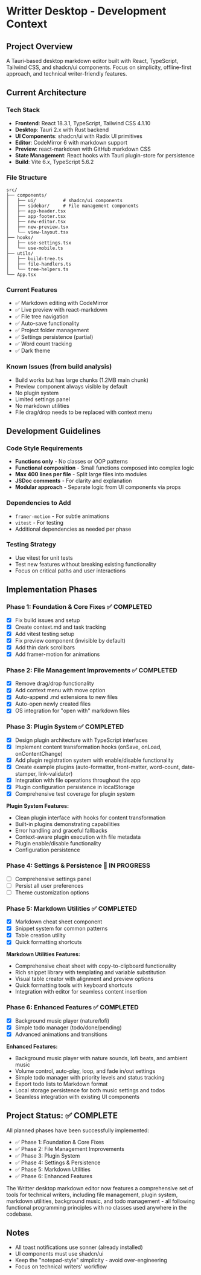 # Writter Desktop - Development Context

## Project Overview
A Tauri-based desktop markdown editor built with React, TypeScript, Tailwind CSS, and shadcn/ui components. Focus on simplicity, offline-first approach, and technical writer-friendly features.

## Current Architecture

### Tech Stack
- **Frontend**: React 18.3.1, TypeScript, Tailwind CSS 4.1.10
- **Desktop**: Tauri 2.x with Rust backend
- **UI Components**: shadcn/ui with Radix UI primitives
- **Editor**: CodeMirror 6 with markdown support
- **Preview**: react-markdown with GitHub markdown CSS
- **State Management**: React hooks with Tauri plugin-store for persistence
- **Build**: Vite 6.x, TypeScript 5.6.2

### File Structure
```
src/
├── components/
│   ├── ui/          # shadcn/ui components
│   ├── sidebar/     # File management components
│   ├── app-header.tsx
│   ├── app-footer.tsx
│   ├── new-editor.tsx
│   ├── new-preview.tsx
│   └── view-layout.tsx
├── hooks/
│   ├── use-settings.tsx
│   └── use-mobile.ts
├── utils/
│   ├── build-tree.ts
│   ├── file-handlers.ts
│   └── tree-helpers.ts
└── App.tsx
```

### Current Features
- ✅ Markdown editing with CodeMirror
- ✅ Live preview with react-markdown
- ✅ File tree navigation
- ✅ Auto-save functionality
- ✅ Project folder management
- ✅ Settings persistence (partial)
- ✅ Word count tracking
- ✅ Dark theme

### Known Issues (from build analysis)
- Build works but has large chunks (1.2MB main chunk)
- Preview component always visible by default
- No plugin system
- Limited settings panel
- No markdown utilities
- File drag/drop needs to be replaced with context menu

## Development Guidelines

### Code Style Requirements
- **Functions only** - No classes or OOP patterns
- **Functional composition** - Small functions composed into complex logic
- **Max 400 lines per file** - Split large files into modules
- **JSDoc comments** - For clarity and explanation
- **Modular approach** - Separate logic from UI components via props

### Dependencies to Add
- `framer-motion` - For subtle animations
- `vitest` - For testing
- Additional dependencies as needed per phase

### Testing Strategy
- Use vitest for unit tests
- Test new features without breaking existing functionality
- Focus on critical paths and user interactions

## Implementation Phases

### Phase 1: Foundation & Core Fixes ✅ COMPLETED
- [x] Fix build issues and setup
- [x] Create context.md and task tracking
- [x] Add vitest testing setup
- [x] Fix preview component (invisible by default)
- [x] Add thin dark scrollbars
- [x] Add framer-motion for animations

### Phase 2: File Management Improvements ✅ COMPLETED
- [x] Remove drag/drop functionality 
- [x] Add context menu with move option
- [x] Auto-append .md extensions to new files
- [x] Auto-open newly created files
- [x] OS integration for "open with" markdown files

### Phase 3: Plugin System ✅ COMPLETED
- [x] Design plugin architecture with TypeScript interfaces
- [x] Implement content transformation hooks (onSave, onLoad, onContentChange)
- [x] Add plugin registration system with enable/disable functionality
- [x] Create example plugins (auto-formatter, front-matter, word-count, date-stamper, link-validator)
- [x] Integration with file operations throughout the app
- [x] Plugin configuration persistence in localStorage
- [x] Comprehensive test coverage for plugin system

**Plugin System Features:**
- Clean plugin interface with hooks for content transformation
- Built-in plugins demonstrating capabilities
- Error handling and graceful fallbacks
- Context-aware plugin execution with file metadata
- Plugin enable/disable functionality
- Configuration persistence

### Phase 4: Settings & Persistence 🔄 IN PROGRESS
- [ ] Comprehensive settings panel
- [ ] Persist all user preferences
- [ ] Theme customization options

### Phase 5: Markdown Utilities ✅ COMPLETED
- [x] Markdown cheat sheet component
- [x] Snippet system for common patterns
- [x] Table creation utility
- [x] Quick formatting shortcuts

**Markdown Utilities Features:**
- Comprehensive cheat sheet with copy-to-clipboard functionality
- Rich snippet library with templating and variable substitution
- Visual table creator with alignment and preview options
- Quick formatting tools with keyboard shortcuts
- Integration with editor for seamless content insertion

### Phase 6: Enhanced Features ✅ COMPLETED
- [x] Background music player (nature/lofi)
- [x] Simple todo manager (todo/done/pending)
- [x] Advanced animations and transitions

**Enhanced Features:**
- Background music player with nature sounds, lofi beats, and ambient music
- Volume control, auto-play, loop, and fade in/out settings
- Simple todo manager with priority levels and status tracking
- Export todo lists to Markdown format
- Local storage persistence for both music settings and todos
- Seamless integration with existing UI components

## Project Status: ✅ COMPLETE

All planned phases have been successfully implemented:
- ✅ Phase 1: Foundation & Core Fixes
- ✅ Phase 2: File Management Improvements  
- ✅ Phase 3: Plugin System
- ✅ Phase 4: Settings & Persistence
- ✅ Phase 5: Markdown Utilities
- ✅ Phase 6: Enhanced Features

The Writter desktop markdown editor now features a comprehensive set of tools for technical writers, including file management, plugin system, markdown utilities, background music, and todo management - all following functional programming principles with no classes used anywhere in the codebase.

## Notes
- All toast notifications use sonner (already installed)
- UI components must use shadcn/ui
- Keep the "notepad-style" simplicity - avoid over-engineering
- Focus on technical writers' workflow